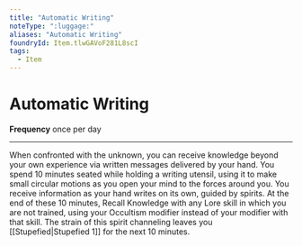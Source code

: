 ```yaml
---
title: "Automatic Writing"
noteType: ":luggage:"
aliases: "Automatic Writing"
foundryId: Item.tlwGAVoF281L8scI
tags:
  - Item
---
```


# Automatic Writing

**Frequency** once per day

* * *

When confronted with the unknown, you can receive knowledge beyond your own experience via written messages delivered by your hand. You spend 10 minutes seated while holding a writing utensil, using it to make small circular motions as you open your mind to the forces around you. You receive information as your hand writes on its own, guided by spirits. At the end of these 10 minutes, Recall Knowledge with any Lore skill in which you are not trained, using your Occultism modifier instead of your modifier with that skill. The strain of this spirit channeling leaves you [[Stupefied|Stupefied 1]] for the next 10 minutes.
